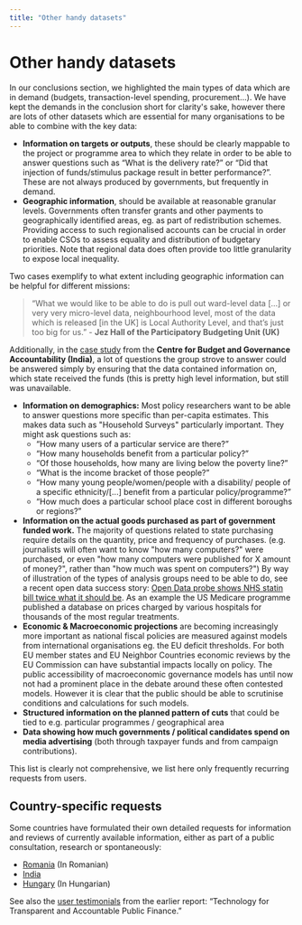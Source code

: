 ```yaml
---
title: "Other handy datasets"
---
```


# Other handy datasets

In our conclusions section, we highlighted the main types of data which are in demand (budgets, transaction-level spending, procurement...). We have kept the demands in the conclusion short for clarity's sake, however there are lots of other datasets which are essential for many organisations to be able to combine with the key data:

<ul>
	<li><strong>Information on targets or outputs</strong>, these should be clearly mappable to the project or programme area to which they relate in order to be able to answer questions such as “What is the delivery rate?” or “Did that injection of funds/stimulus package result in better performance?”. These are not always produced by governments, but frequently in demand.</li>
	<li><strong>Geographic information</strong>, should be available at reasonable granular levels. Governments often transfer grants and other payments to geographically identified areas, eg. as part of redistribution schemes. Providing access to such regionalised accounts can be crucial in order to enable CSOs to assess equality and distribution of budgetary priorities. Note that regional data does often provide too little granularity to expose local inequality.</li>
</ul>

Two cases exemplify to what extent including geographic information can be helpful for different missions:

> “What we would like to be able to do is pull out ward-level data [...] or very very micro-level data, neighbourhood level, most of the data which is released [in the UK] is Local Authority Level, and that’s just too big for us.” - <strong> Jez Hall of the Participatory Budgeting Unit (UK) </strong>

Additionally, in the [case study](../../case-studies-budgets/cbga/) from the <strong>Centre for Budget and Governance Accountability (India)</strong>, a lot of questions the group strove to answer could be answered simply by ensuring that the data contained information on, which state received the funds (this is pretty high level information, but still was unavailable.

<ul>
	<li><strong>Information on demographics:</strong> Most policy researchers want to be able to answer questions more specific than per-capita estimates. This makes data such as "Household Surveys" particularly important. They might ask questions such as:
		<ul>
			<li>“How many users of a particular service are there?”</li>
			<li>“How many households benefit from a particular policy?” </li>
			<li>“Of those households, how many are living below the poverty line?”</li>
			<li>“What is the income bracket of those people?” </li>
			<li>“How many young people/women/people with a disability/ people of a specific ethnicity/[...] benefit from a particular policy/programme?”</li>
			<li>“How much does a particular school place cost in different boroughs or regions?”</li>
		</ul>
	<li><strong>Information on the actual goods purchased as part of government funded work.</strong> The majority of questions related to state purchasing require details on the quantity, price and frequency of purchases. (e.g. journalists will often want to know "how many computers?" were purchased, or even "how many computers were published for X amount of money?", rather than "how much was spent on computers?") By way of illustration of the types of analysis groups need to be able to do, see a recent open data success story: <a href="http://www.bj-hc.co.uk/bjhc-news/news-detail.html?news=2327&lang=en&feed=130">Open Data probe shows NHS statin bill twice what it should be</a>. As an example the US Medicare programme published a database on prices charged by various hospitals for thousands of the most regular treatments.</li>
	<li><strong>Economic & Macroeconomic projections</strong> are becoming increasingly more important as national fiscal policies are measured against models from international organisations eg. the EU deficit thresholds. For both EU member states and EU Neighbor Countries economic reviews by the EU Commission can have substantial impacts locally on policy. The public accessibility of macroeconomic governance models has until now not had a prominent place in the debate around these often contested models. However it is clear that the public should be able to scrutinise conditions and calculations for such models.</li>
	<li><strong>Structured information on the planned pattern of cuts</strong> that could be tied to e.g. particular programmes / geographical area</li>
	<li><strong>Data showing how much governments / political candidates spend on media advertising</strong> (both through taxpayer funds and from campaign contributions).</li>
</ul>

This list is clearly not comprehensive, we list here only frequently recurring requests from users.

## Country-specific requests

Some countries have formulated their own detailed requests for information and reviews of currently available information, either as part of a public consultation, research or spontaneously:

* [Romania](https://docs.google.com/spreadsheet/ccc?key=0Anbfx9yMO3c8dGptNHF5aGhjdXdRN2U5aVlEMUJiMmc#gid=0) (In Romanian)
* [India](http://www.accountabilityindia.in/accountabilityblog/2241-dating-data-what-are-characteristics-dream-government-data)
* [Hungary](http://kmonitor.hu/files/page/OGP_ajanlasok_KM_TASZ.pdf) (In Hungarian)

See also the [user testimonials](http://community.openspending.org/research/gift/testimonials/) from the earlier report: “Technology for Transparent and Accountable Public Finance.”